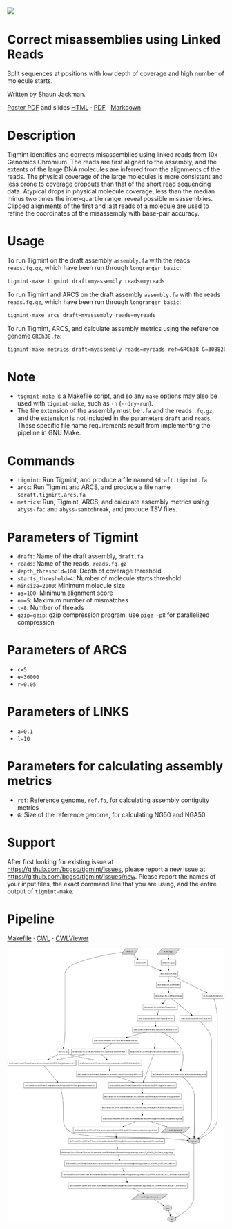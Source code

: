<img src="http://sjackman.ca/img/tigmint.png" style="width:4in">

# Correct misassemblies using Linked Reads

Split sequences at positions with low depth of coverage and high number of molecule starts.

Written by [Shaun Jackman](http://sjackman.ca).

[Poster PDF](https://www.dropbox.com/s/c29ou3jnvth49ja/ISMB%202017%20Poster.pdf)
and slides
[HTML](http://sjackman.ca/tigmint-slides/)
&middot; [PDF](https://github.com/sjackman/tigmint-slides/blob/master/tigmint-slides.pdf)
&middot; [Markdown](https://github.com/sjackman/tigmint-slides/)

# Description

Tigmint identifies and corrects misassemblies using linked reads from 10x Genomics Chromium. The reads are first aligned to the assembly, and the extents of the large DNA molecules are inferred from the alignments of the reads. The physical coverage of the large molecules is more consistent and less prone to coverage dropouts than that of the short read sequencing data. Atypical drops in physical molecule coverage, less than the median minus two times the inter-quartile range, reveal possible misassemblies. Clipped alignments of the first and last reads of a molecule are used to refine the coordinates of the misassembly with base-pair accuracy.

# Usage

To run Tigmint on the draft assembly `assembly.fa` with the reads `reads.fq.gz`, which have been run through `longranger basic`:

```sh
tigmint-make tigmint draft=myassembly reads=myreads
```

To run Tigmint and ARCS on the draft assembly `assembly.fa` with the reads `reads.fq.gz`, which have been run through `longranger basic`:

```sh
tigmint-make arcs draft=myassembly reads=myreads
```

To run Tigmint, ARCS, and calculate assembly metrics using the reference genome `GRCh38.fa`:

```sh
tigmint-make metrics draft=myassembly reads=myreads ref=GRCh38 G=3088269832
```

# Note

+ `tigmint-make` is a Makefile script, and so any `make` options may also be used with `tigmint-make`, such as `-n` (`--dry-run`).
+ The file extension of the assembly must be `.fa` and the reads `.fq.gz`, and the extension is not included in the parameters `draft` and `reads`. These specific file name requirements result from implementing the pipeline in GNU Make.

# Commands

+ `tigmint`: Run Tigmint, and produce a file named `$draft.tigmint.fa`
+ `arcs`: Run Tigmint and ARCS, and produce a file name `$draft.tigmint.arcs.fa`
+ `metrics`: Run, Tigmint, ARCS, and calculate assembly metrics using `abyss-fac` and `abyss-samtobreak`, and produce TSV files.

# Parameters of Tigmint

+ `draft`: Name of the draft assembly, `draft.fa`
+ `reads`: Name of the reads, `reads.fq.gz`
+ `depth_threshold=100`: Depth of coverage threshold
+ `starts_threshold=4`: Number of molecule starts threshold
+ `minsize=2000`: Minimum molecule size
+ `as=100`: Minimum alignment score
+ `nm=5`: Maximum number of mismatches
+ `t=8`: Number of threads
+ `gzip=gzip`: gzip compression program, use `pigz -p8` for parallelized compression

# Parameters of ARCS
+ `c=5`
+ `e=30000`
+ `r=0.05`

# Parameters of LINKS
+ `a=0.1`
+ `l=10`

# Parameters for calculating assembly metrics

+ `ref`: Reference genome, `ref.fa`, for calculating assembly contiguity metrics
+ `G`: Size of the reference genome, for calculating NG50 and NGA50

# Support

After first looking for existing issue at <https://github.com/bcgsc/tigmint/issues>, please report a new issue at <https://github.com/bcgsc/tigmint/issues/new>. Please report the names of your input files, the exact command line that you are using, and the entire output of `tigmint-make`.

# Pipeline

[Makefile](tigmint-make) &middot; [CWL](tigmint-make.cwl) &middot; [CWLViewer](https://view.commonwl.org/workflows/github.com/bcgsc/tigmint/tree/master/tigmint-make.cwl)

[![Tigmint pipeline](tigmint-make.gv.png)](tigmint-make.gv.svg)
